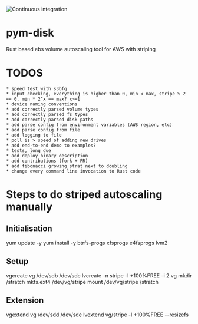 ![Continuous integration](https://github.com/007vasy/pym-disk/workflows/Continuous%20integration/badge.svg?branch=dev)

# pym-disk

Rust based ebs volume autoscaling tool for AWS with striping

# TODOS

    * speed test with s3bfg
    * input checking, everything is higher than 0, min < max, stripe % 2 == 0, min * 2^x == max? x>=1
    * device naming conventions
    * add correctly parsed volume types
    * add correctly parsed fs types
    * add correctly parsed disk paths
    * add parse config from environment variables (AWS region, etc)
    * add parse config from file
    * add logging to file
    * poll is > speed of adding new drives
    * add end-to-end demo to examples?
    * tests, long due
    * add deploy binary description
    * add contributions (fork + PR)
    * add fibonacci growing strat next to doubling
    * change every command line invocation to Rust code

# Steps to do striped autoscaling manually

## Initialisation

yum update -y
yum install -y btrfs-progs xfsprogs e4fsprogs lvm2

## Setup

vgcreate vg /dev/sdb /dev/sdc
lvcreate -n stripe -l +100%FREE -i 2 vg
mkdir /stratch
mkfs.ext4 /dev/vg/stripe
mount /dev/vg/stripe /stratch

## Extension

vgextend vg /dev/sdd /dev/sde
lvextend vg/stripe -l +100%FREE --resizefs
